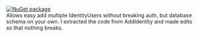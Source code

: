 [![NuGet package][nuget.badge]][nuget.page] \
Allows easy add multiple IdentityUsers without breaking auth, but database schema on your own. I extracted the code from AddIdentity and made edits so that nothing breaks.

[nuget.badge]: https://img.shields.io/nuget/v/Lavshyak.AspNetCore.Identity.Extensions
[nuget.page]: https://www.nuget.org/packages/Lavshyak.AspNetCore.Identity.Extensions
